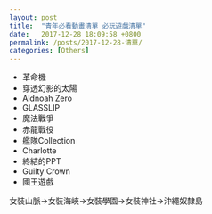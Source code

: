 ```yaml
---
layout: post
title:  "青年必看動畫清單 必玩遊戲清單"
date:   2017-12-28 18:09:58 +0800
permalink: /posts/2017-12-28-清單/
categories: [Others]
---
```


* 革命機
* 穿透幻影的太陽
* Aldnoah Zero
* GLASSLIP
* 魔法戰爭
* 赤龍戰役
* 艦隊Collection
* Charlotte
* 終結的PPT
* Guilty Crown
* 國王遊戲


女裝山脈->女裝海峽->女裝學園->女裝神社->沖繩奴隸島